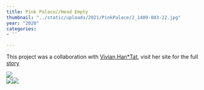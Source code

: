 ```yaml
---
title: Pink Palace//Head Empty
thumbnail: "../static/uploads/2021/PinkPalace/2_1409-003-22.jpg"
year: "2020"
categories:
- ''

---
```

This project was a collaboration with <span class="rainbow">[Vivian Han*Tat](https://www.vivianht.com/)</span>, visit her site for the full <span class="rainbow">[story](https://www.vivianht.com/gallery/pink-palace-head-empty)</span>

![](/uploads/2021/PinkPalace/PINKPALACEHEADEMPTY.gif)  
![](/uploads/2021/PinkPalace/2_1411-010-4.jpg)![](/uploads/2021/PinkPalace/2_1413-008_crop-15.jpg)